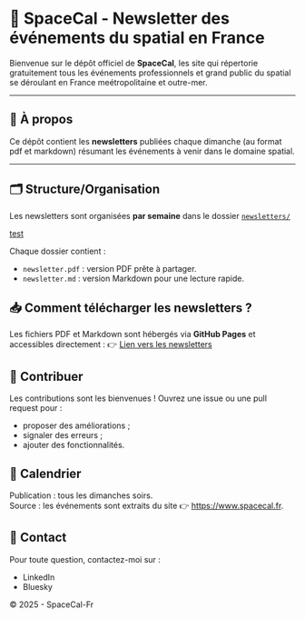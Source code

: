 # 🚀 SpaceCal - Newsletter des événements du spatial en France

Bienvenue sur le dépôt officiel de **SpaceCal**, les site qui répertorie gratuitement tous les événements professionnels et grand public du spatial se déroulant en France meétropolitaine et outre-mer.

---

## 📡 À propos
Ce dépôt contient les **newsletters** publiées chaque dimanche (au format pdf et markdown) résumant les événements à venir dans le domaine spatial.

---

## 🗂️ Structure/Organisation

Les newsletters sont organisées **par semaine** dans le dossier [`newsletters/`](https://github.com/SpaceCal-Fr/Newsletters-SpaceCal-Fr/tree/43531e397c82b4d8ee8a91ed127f10ee63333e9a/newsletters)

[test](https://github.com/SpaceCal-Fr/Newsletters-SpaceCal-Fr/tree/43531e397c82b4d8ee8a91ed127f10ee63333e9a/newsletters)

Chaque dossier contient :
- `newsletter.pdf` : version PDF prête à partager.
- `newsletter.md` : version Markdown pour une lecture rapide.


## 📥 Comment télécharger les newsletters ?
Les fichiers PDF et Markdown sont hébergés via **GitHub Pages** et accessibles directement :
👉 [Lien vers les newsletters](https://github.com/SpaceCal-Fr/Newsletters-SpaceCal-Fr/tree/7e23ee6542d79fe7eec2c44e94043028a699ae13/docs)

## 🌟 Contribuer
Les contributions sont les bienvenues ! Ouvrez une issue ou une pull request pour :

- proposer des améliorations ;
- signaler des erreurs ;
- ajouter des fonctionnalités.


## 📅 Calendrier

Publication : tous les dimanches soirs.  
Source : les événements sont extraits du site 👉 https://www.spacecal.fr.


## 📩 Contact
Pour toute question, contactez-moi sur :

- LinkedIn
- Bluesky


© 2025 - SpaceCal-Fr
